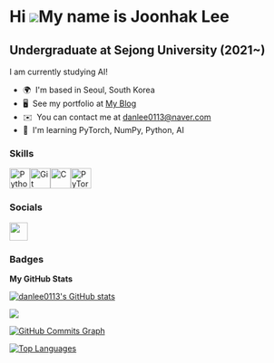 Hi ![](https://user-images.githubusercontent.com/18350557/176309783-0785949b-9127-417c-8b55-ab5a4333674e.gif)My name is Joonhak Lee
===================================================================================================================================

Undergraduate at Sejong University (2021~)
------------------------------------------

I am currently studying AI!

* 🌍  I'm based in Seoul, South Korea
* 🖥️  See my portfolio at [My Blog](http://blog.naver.com/dogsfoot)
* ✉️  You can contact me at [danlee0113@naver.com](mailto:danlee0113@naver.com)
* 🧠  I'm learning PyTorch, NumPy, Python, AI

### Skills


<p align="left">
<a href="https://www.python.org/" target="_blank" rel="noreferrer"><img src="https://raw.githubusercontent.com/danielcranney/readme-generator/main/public/icons/skills/python-colored.svg" width="36" height="36" alt="Python" /></a><a href="https://git-scm.com/" target="_blank" rel="noreferrer"><img src="https://raw.githubusercontent.com/danielcranney/readme-generator/main/public/icons/skills/git-colored.svg" width="36" height="36" alt="Git" /></a><a href="https://docs.microsoft.com/en-us/cpp/?view=msvc-170" target="_blank" rel="noreferrer"><img src="https://raw.githubusercontent.com/danielcranney/readme-generator/main/public/icons/skills/c-colored.svg" width="36" height="36" alt="C" /></a><a href="https://pytorch.org/" target="_blank" rel="noreferrer"><img src="https://raw.githubusercontent.com/danielcranney/readme-generator/main/public/icons/skills/pytorch-colored.svg" width="36" height="36" alt="PyTorch" /></a>
</p>


### Socials

<p align="left"> <a href="https://www.github.com/danlee0113" target="_blank" rel="noreferrer"> <picture> <source media="(prefers-color-scheme: dark)" srcset="https://raw.githubusercontent.com/danielcranney/readme-generator/main/public/icons/socials/github-dark.svg" /> <source media="(prefers-color-scheme: light)" srcset="https://raw.githubusercontent.com/danielcranney/readme-generator/main/public/icons/socials/github.svg" /> <img src="https://raw.githubusercontent.com/danielcranney/readme-generator/main/public/icons/socials/github.svg" width="32" height="32" /> </picture> </a></p>

### Badges

<b>My GitHub Stats</b>

<a href="http://www.github.com/danlee0113"><img src="https://github-readme-stats.vercel.app/api?username=danlee0113&show_icons=true&hide=&count_private=true&title_color=10b981&text_color=10b981&icon_color=10b981&bg_color=000000&hide_border=true&show_icons=true" alt="danlee0113's GitHub stats" /></a>

<a href="http://www.github.com/danlee0113"><img src="https://github-readme-streak-stats.herokuapp.com/?user=danlee0113&stroke=10b981&background=000000&ring=10b981&fire=10b981&currStreakNum=10b981&currStreakLabel=10b981&sideNums=10b981&sideLabels=10b981&dates=10b981&hide_border=true" /></a>

<a href="http://www.github.com/danlee0113"><img src="https://github-readme-activity-graph.cyclic.app/graph?username=danlee0113&bg_color=000000&color=10b981&line=10b981&point=10b981&area_color=000000&area=true&hide_border=true&custom_title=GitHub%20Commits%20Graph" alt="GitHub Commits Graph" /></a>

<a href="https://github.com/danlee0113" align="left"><img src="https://github-readme-stats.vercel.app/api/top-langs/?username=danlee0113&langs_count=10&title_color=10b981&text_color=10b981&icon_color=10b981&bg_color=000000&hide_border=true&locale=en&custom_title=Top%20%Languages" alt="Top Languages" /></a>

